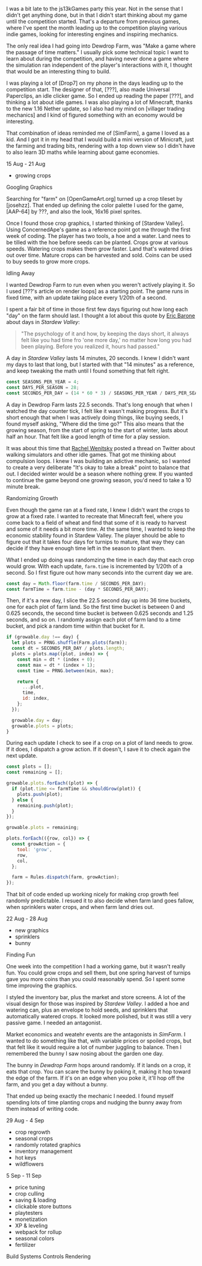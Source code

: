 I was a bit late to the js13kGames party this year. Not in the sense that I
didn't get anything done, but in that I didn't start thinking about my game
until the competition started. That's a departure from previous games, where
I've spent the month leading up to the competition playing various indie
games, looking for interesting engines and inspiring mechanics.

The only real idea I had going into Dewdrop Farm, was "Make a game where the
passage of time matters." I usually pick some technical topic I want to learn
about during the competition, and having never done a game where the simulation
ran independent of the player's interactions with it, I thought that would be
an interesting thing to build.

I was playing a lot of [Drop7] on my phone in the days leading up to the
competition start. The designer of that, [???], also made Universal Paperclips,
an idle clicker game. So I ended up reading the paper [???], and thinking a lot
about idle games. I was also playing a lot of Minecraft, thanks to the new
1.16 Nether update, so I also had my mind on [villager trading mechanics] and
I kind of figured something with an economy would be interesting.

That combination of ideas reminded me of [SimFarm], a game I loved as a kid.
And I got it in my head that I would build a mini version of Minicraft, just the
farming and trading bits, rendering with a top down view so I didn't have to
also learn 3D maths while learning about game economies.

15 Aug - 21 Aug

- growing crops

Googling Graphics

Searching for "farm" on [OpenGameArt.org] turned up a crop tileset by [josehzz].
That ended up defining the color palette I used for the game, [AAP-64] by ???,
and also the look, 16x16 pixel sprites.

Once I found those crop graphics, I started thinking of [Stardew Valley]. Using
ConcernedApe's game as a reference point got me through the first week of
coding. The player has two tools, a hoe and a water. Land nees to be tilled with
the hoe before seeds can be planted. Crops grow at various speeds. Watering
crops makes them grow faster. Land that's watered dries out over time. Mature
crops can be harvested and sold. Coins can be used to buy seeds to grow more
crops.

Idling Away

I wanted Dewdrop Farm to run even when you weren't actively playing it. So I
used [???'s article on render loops] as a starting point. The game runs in fixed
time, with an update taking place every 1/20th of a second.

I spent a fair bit of time in those first few days figuring out how long each
"day" on the farm should last. I thought a lot about this quote by
[Eric Barone][] about days in _Stardew Valley_:

> "The psychology of it and how, by keeping the days short, it always felt like
> you had time fro 'one more day,' no matter how long you had been playing.
> Before you realized it, hours had passed."

A day in _Stardew Valley_ lasts 14 minutes, 20 seconds. I knew I didn't want my
days to last that long, but I started with that "14 minutes" as a reference,
and keep tweaking the math until I found something that felt right.

```javascript
const SEASONS_PER_YEAR = 4;
const DAYS_PER_SEASON = 28;
const SECONDS_PER_DAY = (14 * 60 * 3) / SEASONS_PER_YEAR / DAYS_PER_SEASON;
```

A day in Dewdrop Farm lasts 22.5 seconds. That's long enough that when I watched
the day counter tick, I felt like it wasn't making progress. But it's short
enough that when I was actively doing things, like buying seeds, I found myself
asking, "Where did the time go?" This also means that the growing season, from
the start of spring to the start of winter, lasts about half an hour. That felt
like a good length of time for a play session.

It was about this time that [Rachel Wenitsky][] posted a thread on Twitter about
walking simulators and other idle games. That got me thinking about compulsion
loops. I knew I was building an adictive mechanic, so I wanted to create a very
deliberate "It's okay to take a break" point to balance that out. I decided
winter would be a season where nothing grew. If you wanted to continue the game
beyond one growing season, you'd need to take a 10 minute break.

Randomizing Growth

Even though the game ran at a fixed rate, I knew I didn't want the crops to grow
at a fixed rate. I wanted to recreate that Minecraft feel, where you come back
to a field of wheat and find that some of it is ready to harvest and some of it
needs a bit more time. At the same time, I wanted to keep the economic stability
found in Stardew Valley. The player should be able to figure out that it takes
four days for turnips to mature, that way they can decide if they have enough
time left in the season to plant them.

What I ended up doing was randomzing the time in each day that each crop would
grow. With each update, `farm.time` is incremented by 1/20th of a second. So I
first figure out how many seconds into the current day we are.

```javascript
const day = Math.floor(farm.time / SECONDS_PER_DAY);
const farmTime = farm.time - (day * SECONDS_PER_DAY);
```

Then, if it's a new day, I slice the 22.5 second day up into 36 time buckets,
one for each plot of farm land. So the first time bucket is between 0 and 0.625
seconds, the second time bucket is between 0.625 seconds and 1.25 seconds, and
so on. I randomly assign each plot of farm land to a time bucket, and pick a
random time within that bucket for it.

```javascript
if (growable.day !== day) {
  let plots = PRNG.shuffle(Farm.plots(farm));
  const dt = SECONDS_PER_DAY / plots.length;
  plots = plots.map((plot, index) => {
    const min = dt * (index + 0);
    const max = dt * (index + 1);
    const time = PRNG.between(min, max);

    return {
      ...plot,
      time,
      id: index,
    };
  });

  growable.day = day;
  growable.plots = plots;
}
```

During each update I check to see if a crop on a plot of land needs to grow.
If it does, I dispatch a grow action. If it doesn't, I save it to check again
the next update.


```javascript
const plots = [];
const remaining = [];

growable.plots.forEach((plot) => {
  if (plot.time <= farmTime && shouldGrow(plot)) {
    plots.push(plot);
  } else {
    remaining.push(plot);
  }
});

growable.plots = remaining;

plots.forEach(({row, col}) => {
  const growAction = {
    tool: 'grow',
    row,
    col,
  };

  farm = Rules.dispatch(farm, growAction);
});
```

That bit of code ended up working nicely for making crop growth feel randomly
predictable. I resued it to also decide when farm land goes fallow, when
sprinklers water crops, and when farm land dries out.

22 Aug - 28 Aug

- new graphics
- sprinklers
- bunny

Finding Fun

One week into the competition I had a working game, but it wasn't really fun.
You could grow crops and sell them, but one spring harvest of turnips gave
you more coins than you could reasonably spend. So I spent some time improving
the graphics.

I styled the inventory bar, plus the market and store screens. A lot of the
visual design for those was inspired by _Stardew Valley_. I added a hoe and
watering can, plus an envelope to hold seeds, and sprinklers that automatically
watered crops. It looked more polished, but it was still a very passive game.
I needed an antagonist.

Market economics and weatehr events are the antagonists in _SimFarm_. I wanted
to do something like that, with variable prices or spoiled crops, but that felt
like it would require a lot of number juggling to balance. Then I remembered the
bunny I saw nosing about the garden one day.

The bunny in _Dewdrop Farm_ hops around randomly. If it lands on a crop, it eats
that crop. You can scare the bunny by poking it, making it hop toward the edge
of the farm. If it's on an edge when you poke it, it'll hop off the farm, and
you get a day without a bunny.

That ended up being exactly the mechanic I needed. I found myself spending lots
of time planting crops and nudging the bunny away from them instead of writing
code.

29 Aug - 4 Sep

- crop regrowth
- seasonal crops
- randomly rotated graphics
- inventory management
- hot keys
- wildflowers

5 Sep - 11 Sep

- price tuning
- crop culling
- saving & loading
- clickable store buttons
- playtesters
- monetization
- XP & leveling
- webpack for rollup
- seasonal colors
- fertilizer

Build Systems
Controls
Rendering


[Eric Barone]: https://www.gq.com/story/stardew-valley-eric-barone-profile "Sam White & Chona Kasinger (GQ): Valley Forged - How One Man Made the Indie Video Game Sensation Stardew Valley"
[Rachel Wenitsky]: https://twitter.com/RachelWenitsky/status/1296236032803864583 "Rachel Wenitsky (Twitter): are there video games where I just get to walk around?"

